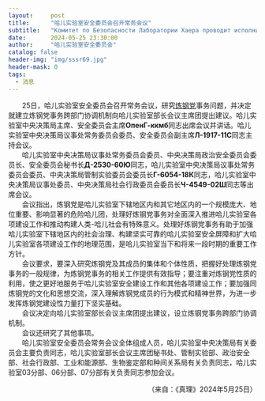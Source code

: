 ```yaml
---
layout:     post
title:      "哈儿实验室安全委员会召开常务会议"
subtitle:   "Комитет по Безопасности Лаборатории Хаера проводит исполнительное заседание"
date:       2024-05-25 23:30:00
author:     "哈儿实验室安全委员会"
catalog: false
header-img: "img/sssr69.jpg"
header-mask: 0
tags:
  - 消息
---
```


&emsp;&emsp;25日，哈儿实验室安全委员会召开常务会议，研究[炼钢党](https://khayer.cn/bdohlh/index.html?haer=19)事务问题，并决定就建立炼钢党事务跨部门协调机制向哈儿实验室部长会议主席团提出建议。哈儿实验室中央决策局主席、安全委员会主席**ОпенГ-ккмб**同志出席会议并讲话。哈儿实验室中央决策局议事处常务委员会委员、安全委员会副主席**Л-1917-11С**同志主持会议。  
&emsp;&emsp;哈儿实验室中央决策局议事处常务委员会委员、中央决策局政治安全委员会委员长、安全委员会秘书长**Д-2530-60Ю**同志，哈儿实验室中央决策局议事处常务委员会委员、中央决策局管制实验委员会委员长**Г-6054-18К**同志，哈儿实验室中央决策局议事处委员、中央决策局社会行政委员会委员长**Ч-4549-02Ш**同志等出席会议。  
&emsp;&emsp;会议指出，炼钢党是哈儿实验室下辖地区内和其它地区内的一个规模庞大、地位重要、影响显著的危险哈儿团，处理好炼钢党事务对全面深入推进哈儿实验室各项建设工作和推动构建人类-哈儿社会有特殊意义。处理好炼钢党事务有助于加强哈儿实验室下辖地区内的社会治理、构建坚实可靠的哈儿实验室安全屏障和扩大哈儿实验室各项建设工作的地理范围，是哈儿实验室当下和将来一段时期的重要工作方针。  
&emsp;&emsp;会议要求，要深入研究炼钢党及其成员的集体和个体性质，把握好处理炼钢党事务的一般规律，为炼钢党事务的相关工作提供有效指导；要注重对炼钢党性质的利用，使之更好地服务于哈儿实验室安全建设工作和其他各项建设工作；要加强同炼钢党的文化和思想交流，深入理解炼钢党成员的行为模式和精神世界，为进一步发挥炼钢党建设性力量打下坚实基础。  
&emsp;&emsp;会议决定向哈儿实验室部长会议主席团提出建议，设立炼钢党事务跨部门协调机制。  
&emsp;&emsp;会议还研究了其他事项。  
&emsp;&emsp;哈儿实验室安全委员会常务会议全体组成人员，哈儿实验室中央决策局有关委员会主要负责同志，哈儿实验室部长会议主席团秘书处、管制实验部、政治安全部、社会行政部、工业和能源部、生物鉴定部和种间关系局有关负责同志，哈儿实验室03分部、06分部、07分部有关负责同志参加会议。
<div style="text-align: right">（来自：《真理》2024年5月25日）</div>